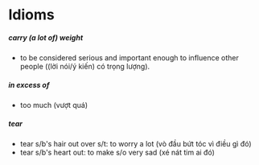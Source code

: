 # Idioms
##### carry (a lot of) weight
- to be considered serious and important enough to influence other people ((lời nói/ý kiến) có trọng lượng).
##### in excess of
- too much (vượt quá)
##### tear
- tear s/b's hair out over s/t: to worry a lot (vò đầu bứt tóc vì điều gì đó)
- tear s/b's heart out: to make s/o very sad (xé nát tim ai đó)